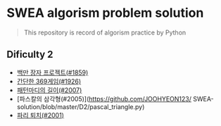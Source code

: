 # SWEA algorism problem solution

> This repository is record of algorism practice by Python



## Dificulty 2

- [백만 장자 프로젝트(#1859)](https://github.com/JOOHYEON123/SWEA-solution/blob/master/D2/richman_project.py)
- [간단한 369게임(#1926)](https://github.com/JOOHYEON123/SWEA-solution/blob/master/D2/simple_369game.py)
- [패턴마디의 길이(#2007)](https://github.com/JOOHYEON123/SWEA-solution/blob/master/D2/pattern_length.py)
- [파스칼의 삼각형(#2005)](https://github.com/JOOHYEON123/
SWEA-solution/blob/master/D2/pascal_triangle.py)
- [파리 퇴치(#2001)](https://github.com/JOOHYEON123/SWEA-solution/blob/master/D2/catch_fly.py)

